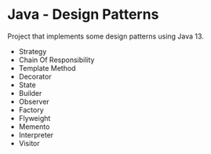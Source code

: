 # Java - Design Patterns

Project that implements some design patterns using Java 13.

- Strategy
- Chain Of Responsibility
- Template Method
- Decorator
- State
- Builder
- Observer
- Factory
- Flyweight
- Memento
- Interpreter
- Visitor